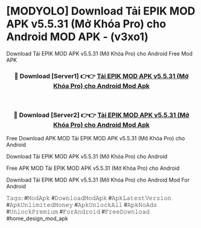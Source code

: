 # [MODYOLO] Download Tải EPIK MOD APK v5.5.31 (Mở Khóa Pro) cho Android MOD APK - (v3xo1)
Download Tải EPIK MOD APK v5.5.31 (Mở Khóa Pro) cho Android Free Mod APK

<div align="center">
<h3>🔴 Download [Server1] 👉👉 <a href="https://apk-comot.site?title=Tải_EPIK_MOD_APK_v5.5.31_(Mở_Khóa_Pro)_cho_Android">Tải EPIK MOD APK v5.5.31 (Mở Khóa Pro) cho Android Mod Apk</a></h3><br>

<h3>🔴 Download [Server2] 👉👉 <a href="https://apk-comot.site?title=Tải_EPIK_MOD_APK_v5.5.31_(Mở_Khóa_Pro)_cho_Android">Tải EPIK MOD APK v5.5.31 (Mở Khóa Pro) cho Android Mod Apk</a></h3>
</div>


Free Download APK MOD Tải EPIK MOD APK v5.5.31 (Mở Khóa Pro) cho Android

Download Tải EPIK MOD APK v5.5.31 (Mở Khóa Pro) cho Android 

Free APK MOD Tải EPIK MOD APK v5.5.31 (Mở Khóa Pro) cho Android 

Download Tải EPIK MOD APK v5.5.31 (Mở Khóa Pro) cho Android Mod For Android

𝚃𝚊𝚐𝚜: #𝙼𝚘𝚍𝙰𝚙𝚔 #𝙳𝚘𝚠𝚗𝚕𝚘𝚊𝚍𝙼𝚘𝚍𝙰𝚙𝚔 #𝙰𝚙𝚔𝙻𝚊𝚝𝚎𝚜𝚝𝚅𝚎𝚛𝚜𝚒𝚘𝚗 #𝙰𝚙𝚔𝚄𝚗𝚕𝚒𝚖𝚒𝚝𝚎𝚍𝙼𝚘𝚗𝚎𝚢 #𝙰𝚙𝚔𝚄𝚗𝚕𝚘𝚌𝚔𝙰𝚕𝚕 #𝙰𝚙𝚔𝙽𝚘𝙰𝚍𝚜 #𝚄𝚗𝚕𝚘𝚌𝚔𝙿𝚛𝚎𝚖𝚒𝚞𝚖 #𝙵𝚘𝚛𝙰𝚗𝚍𝚛𝚘𝚒𝚍 #𝙵𝚛𝚎𝚎𝙳𝚘𝚠𝚗𝚕𝚘𝚊𝚍 #home_design_mod_apk
